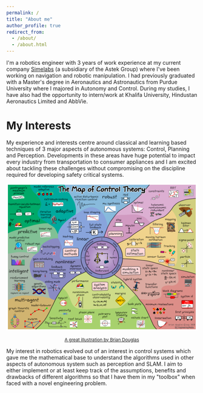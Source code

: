 ```yaml
---
permalink: /
title: "About me"
author_profile: true
redirect_from: 
  - /about/
  - /about.html
---
```


I'm a robotics engineer with 3 years of work experience at my current company [Simelabs](https://www.simelabs.com/services/robotics/) (a subsidiary of the Astek Group) where I've been working on navigation and robotic manipulation. I had previously graduated with a Master's degree in Aeronautics and Astronautics from Purdue University where I majored in Autonomy and Control. During my studies, I have also had the opportunity to intern/work at Khalifa University, Hindustan Aeronautics Limited and AbbVie. 

My Interests
======

My experience and interests centre around classical and learning based techniques of 3 major aspects of autonomous systems: Control, Planning and Perception. Developments in these areas have huge potential to impact every industry from transportation to consumer appliances and I am excited about tackling these challenges without compromising on the discipline required for developing safety critical systems. 

<!-- However, I wish to do so with the discipline, as advanced robotics application will often involve involve/interact human beings/life and hope to gain more expertise in this regards from experts/experienced engineers/practitioners who have experience in deploying safety critical systems -->

![Map of Control Theory by Brian Douglas](/images/Control_Map.png) 
<p style="text-align: center; font-size: smaller;"><a href="https://engineeringmedia.com/map-of-control">A great illustration by Brian Douglas</a></p>

My interest in robotics evolved out of an interest in control systems which gave me the mathematical base to understand the algorithms used in other aspects of autonomous system such as perception and SLAM. I aim to either implement or at least keep track of the assumptions, benefits and drawbacks of different algorithms so that I have them in my "toolbox" when faced with a novel engineering problem.


<!-- Despite the fact that some of the advanced control algorithms/results shown in the above graphic (made by the excellent Brian Douglas) only have niche areas of application, my aim is to have an understanding of the / I aim to be aware of the assumptions, benefits and drawbacks of all of these approaches so that I have them in my "toolbox" when faced with a novel engineering problem

Like many other Jekyll-based GitHub Pages templates, Academic Pages makes you separate the website's content from its form. The content & metadata of your website are in structured markdown files, while various other files constitute the theme, specifying how to transform that content & metadata into HTML pages. You keep these various markdown (.md), YAML (.yml), HTML, and CSS files in a public GitHub repository. Each time you commit and push an update to the repository, the [GitHub pages](https://pages.github.com/) service creates static HTML pages based on these files, which are hosted on GitHub's servers free of charge. -->


